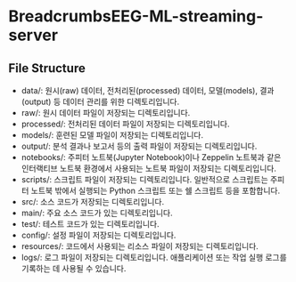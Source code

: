 # BreadcrumbsEEG-ML-streaming-server

## File Structure
- data/: 원시(raw) 데이터, 전처리된(processed) 데이터, 모델(models), 결과(output) 등 데이터 관리를 위한 디렉토리입니다.<br/>
- raw/: 원시 데이터 파일이 저장되는 디렉토리입니다.<br/>
- processed/: 전처리된 데이터 파일이 저장되는 디렉토리입니다.<br/>
- models/: 훈련된 모델 파일이 저장되는 디렉토리입니다.<br/>
- output/: 분석 결과나 보고서 등의 출력 파일이 저장되는 디렉토리입니다.<br/>
- notebooks/: 주피터 노트북(Jupyter Notebook)이나 Zeppelin 노트북과 같은 인터랙티브 노트북 환경에서 사용되는 노트북 파일이 저장되는 디렉토리입니다.<br/>
- scripts/: 스크립트 파일이 저장되는 디렉토리입니다. 일반적으로 스크립트는 주피터 노트북 밖에서 실행되는 Python 스크립트 또는 쉘 스크립트 등을 포함합니다.<br/>
- src/: 소스 코드가 저장되는 디렉토리입니다.<br/>
- main/: 주요 소스 코드가 있는 디렉토리입니다.<br/>
- test/: 테스트 코드가 있는 디렉토리입니다.<br/>
- config/: 설정 파일이 저장되는 디렉토리입니다.<br/>
- resources/: 코드에서 사용되는 리소스 파일이 저장되는 디렉토리입니다.<br/>
- logs/: 로그 파일이 저장되는 디렉토리입니다. 애플리케이션 또는 작업 실행 로그를 기록하는 데 사용될 수 있습니다.<br/>
